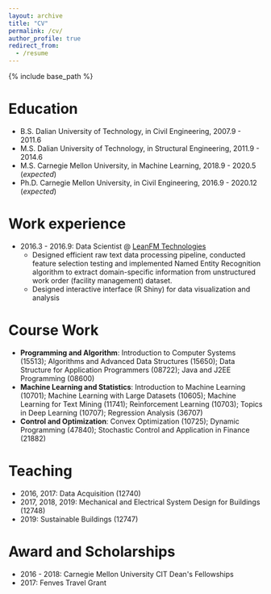 ```yaml
---
layout: archive
title: "CV"
permalink: /cv/
author_profile: true
redirect_from:
  - /resume
---
```


{% include base_path %}

Education
======
* B.S. Dalian University of Technology, in Civil Engineering, 2007.9 - 2011.6
* M.S. Dalian University of Technology, in Structural Engineering, 2011.9 - 2014.6
* M.S. Carnegie Mellon University, in Machine Learning, 2018.9 - 2020.5 (*expected*)
* Ph.D. Carnegie Mellon University, in Civil Engineering, 2016.9 - 2020.12 (*expected*)


Work experience
======
* 2016.3 - 2016.9: Data Scientist @  [LeanFM Technologies](http://www.leanfmtech.com/)
  * Designed efficient raw text data processing pipeline, conducted feature selection testing and implemented Named Entity Recognition algorithm to extract domain-specific information from unstructured work order (facility management) dataset.
  * Designed interactive interface (R Shiny) for data visualization and analysis

  
Course Work
======
* **Programming and Algorithm**: Introduction to Computer Systems (15513); Algorithms and Advanced Data Structures (15650); Data Structure for Application Programmers (08722); Java and J2EE Programming (08600)
* **Machine Learning and Statistics**: Introduction to Machine Learning (10701); Machine Learning with Large Datasets (10605); Machine Learning for Text Mining (11741); Reinforcement Learning (10703); Topics in Deep Learning (10707); Regression Analysis (36707)
* **Control and Optimization**: Convex Optimization (10725); Dynamic Programming (47840); Stochastic Control and Application in Finance (21882)
 
  
Teaching
======
* 2016, 2017: Data Acquisition (12740)
* 2017, 2018, 2019: Mechanical and Electrical System Design for Buildings (12748)
* 2019: Sustainable Buildings (12747)
  
Award and Scholarships
======
* 2016 - 2018: Carnegie Mellon University CIT Dean's Fellowships
* 2017: Fenves Travel Grant

